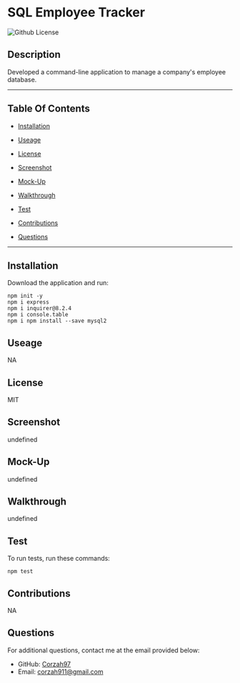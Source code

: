 # SQL Employee Tracker
  ![Github License](https://img.shields.io/badge/license-MIT-yellowgreen.svg)

  ## Description

 Developed a command-line application to manage a company's employee database.

 ---
 ## Table Of Contents

 * [Installation](#installation)

 * [Useage](useage)

 * [License](#license)
 
 * [Screenshot](#screenshot)

 * [Mock-Up](#mock-up)

 * [Walkthrough](#walkthrough)

 * [Test](test)

 * [Contributions](contributions)

 * [Questions](questions)

 ---

 ## Installation

 Download the application and run:

 ```
 npm init -y
 npm i express
 npm i inquirer@8.2.4
 npm i console.table
 npm i npm install --save mysql2

 ```

 ## Useage

 NA

 ## License

 MIT

 ## Screenshot

 undefined

 ## Mock-Up

 undefined

 ## Walkthrough

 undefined

 ## Test

 To run tests, run these commands:

 ```
 npm test
 ```

 ## Contributions

 NA

 ## Questions

 For additional questions, contact me at the email provided below:

 - GitHub: [Corzah97](https://github.com/Corzah97/)
 - Email:  corzah911@gmail.com

